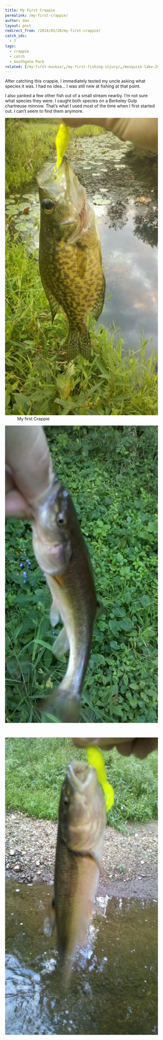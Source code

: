 ```yaml
---
title: My First Crappie
permalink: /my-first-crappie/
author: dan
layout: post
redirect_from: /2014/02/28/my-first-crappie/
catch_ids:
  - 7
tags:
  - crappie
  - catch
  - Southgate Park
related: [/my-first-muskie/,/my-first-fishing-injury/,/mosquito-lake-2012/,]
---
```

After catching this crappie, I immediately texted my uncle asking what species it was. I had no idea&#8230; I was still new at fishing at that point.

I also yanked a few other fish out of a small stream nearby. I&#8217;m not sure what species they were. I caught both species on a Berkeley Gulp chartreuse minnow. That&#8217;s what I used most of the time when I first started out. I can&#8217;t seem to find them anymore.

<div id='gallery-3' class='gallery galleryid-72 gallery-columns-2 gallery-size-large'>
  <dl class='gallery-item'>
    <dt class='gallery-icon portrait'>
      <a href="/images/my-first-crappie.jpg" rel="lightbox[gallery-3]"><img width="550" height="979" src="/images/my-first-crappie-575x1024.jpg" class="attachment-large" alt="My first Crappie" /></a>
    </dt>
    <dd class='wp-caption-text gallery-caption'>
      My first Crappie
    </dd>
  </dl>
  <dl class='gallery-item'>
    <dt class='gallery-icon portrait'>
      <a href="/images/a-sucker-fish.jpg" rel="lightbox[gallery-3]"><img width="550" height="979" src="/images/a-sucker-fish-575x1024.jpg" class="attachment-large" alt="A sucker fish" /></a>
    </dt>
  </dl>
  <br style="clear: both" />
  <dl class='gallery-item'>
    <dt class='gallery-icon portrait'>
      <a href="/images/another-sucker-fish.jpg" rel="lightbox[gallery-3]"><img width="550" height="979" src="/images/another-sucker-fish-575x1024.jpg" class="attachment-large" alt="Another sucker fish" /></a>
    </dt>
  </dl>
  <br style='clear: both' />
</div>
